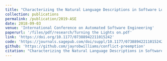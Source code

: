 ```yaml
---
title: "Characterizing the Natural Language Descriptions in Software Logging Statements"
collection: publications
permalink: /publication/2019-ASE
date: 2018-09-03
venue: 'International Conference on Automated Software Engineering'
paperurl: '/files/pdf/research/Turning the Lights on.pdf'
link: 'https://doi.org/10.1177/07388942211015242'
code: 'https://journals.sagepub.com/doi/suppl/10.1177/07388942211015242'
github: 'https://github.com/jayrobwilliams/conflict-preemption'
citation: "Characterizing the Natural Language Descriptions in Software Logging Statements. <br><i>ASE'18: International Conference on Automated Software Engineering</i>"
---
```

